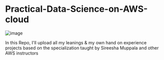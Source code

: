 # Practical-Data-Science-on-AWS-cloud

![image](https://user-images.githubusercontent.com/45831222/193463559-a5c8bb6d-2519-49fa-bcf8-aa3686c3d4ea.png)


In this Repo, I'll upload all my leanings &amp; my own hand on experience projects based on the specialization taught by Sireesha Muppala and  other AWS instructors
